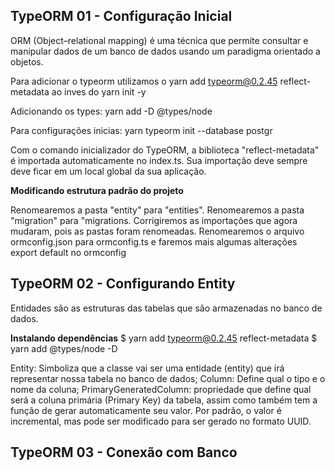 ## TypeORM 01 - Configuração Inicial

ORM (Object–relational mapping) é uma técnica que permite consultar e manipular dados de um banco de dados usando um paradigma orientado a objetos.

Para adicionar o typeorm utilizamos o 
yarn add typeorm@0.2.45 reflect-metadata 
ao inves do yarn init -y

Adicionando os types:
yarn add -D @types/node

Para configurações inicias:
yarn typeorm init --database postgr

Com o comando inicializador do TypeORM, a biblioteca "reflect-metadata" 
é importada automaticamente no index.ts. Sua importação
deve sempre deve ficar em um local global da sua aplicação.

**Modificando estrutura padrão do projeto**

Renomearemos a pasta "entity" para "entities".
Renomearemos a pasta "migration" para "migrations.
Corrigiremos as importações que agora mudaram, pois as pastas foram renomeadas.
Renomearemos o arquivo ormconfig.json para ormconfig.ts e faremos mais algumas alterações
export default no ormconfig
## TypeORM 02 - Configurando Entity

Entidades são as estruturas das tabelas que são armazenadas no banco de dados.

**Instalando dependências**
$ yarn add typeorm@0.2.45 reflect-metadata
$ yarn add @types/node -D  

Entity: Simboliza que a classe vai ser uma entidade (entity) que irá representar nossa tabela no banco de dados;
Column: Define qual o tipo e o nome da coluna;
PrimaryGeneratedColumn: propriedade que define qual será a coluna primária (Primary Key) da tabela, assim como também tem a função de gerar automaticamente seu valor. Por padrão, o valor é incremental, mas pode ser modificado para ser gerado no formato UUID.

## TypeORM 03 - Conexão com Banco


